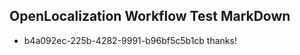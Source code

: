 ## OpenLocalization Workflow Test MarkDown
* b4a092ec-225b-4282-9991-b96bf5c5b1cb thanks!

<!--HONumber=Aug16_HO3-->


